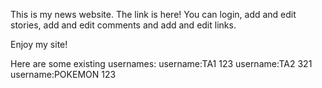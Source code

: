 This is my news website. The link is here!
You can login, add and edit stories, add and edit comments and add and edit links.

Enjoy my site!

Here are some existing usernames:
username:TA1 123
username:TA2 321
username:POKEMON 123